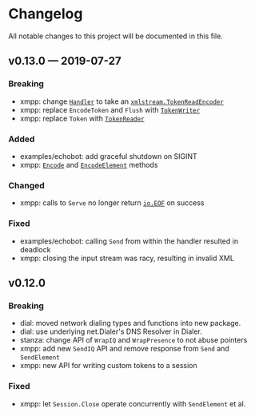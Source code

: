 # Changelog

All notable changes to this project will be documented in this file.

## v0.13.0 — 2019-07-27

### Breaking

- xmpp: change [`Handler`] to take an [`xmlstream.TokenReadEncoder`]
- xmpp: replace `EncodeToken` and `Flush` with [`TokenWriter`]
- xmpp: replace `Token` with [`TokenReader`]


### Added

- examples/echobot: add graceful shutdown on SIGINT
- xmpp: [`Encode`] and [`EncodeElement`] methods


### Changed

- xmpp: calls to `Serve` no longer return [`io.EOF`] on success


### Fixed

- examples/echobot: calling `Send` from within the handler resulted in deadlock
- xmpp: closing the input stream was racy, resulting in invalid XML


[`EncodeElement`]: https://godoc.org/mellium.im/xmpp#Session.EncodeElement
[`Encode`]: https://godoc.org/mellium.im/xmpp#Session.Encode
[`Handler`]: https://godoc.org/mellium.im/xmpp#Handler
[`io.EOF`]: https://golang.org/pkg/io/#EOF
[`TokenReader`]: https://godoc.org/mellium.im/xmpp#Session.TokenReader
[`TokenWriter`]: https://godoc.org/mellium.im/xmpp#Session.TokenWriter
[`xmlstream.TokenReadEncoder`]: https://godoc.org/mellium.im/xmlstream#TokenReadEncoder


## v0.12.0

### Breaking

- dial: moved network dialing types and functions into new package.
- dial: use underlying net.Dialer's DNS Resolver in Dialer.
- stanza: change API of `WrapIQ` and `WrapPresence` to not abuse pointers
- xmpp: add new `SendIQ` API and remove response from `Send` and `SendElement`
- xmpp: new API for writing custom tokens to a session

### Fixed

- xmpp: let `Session.Close` operate concurrently with `SendElement` et al.
